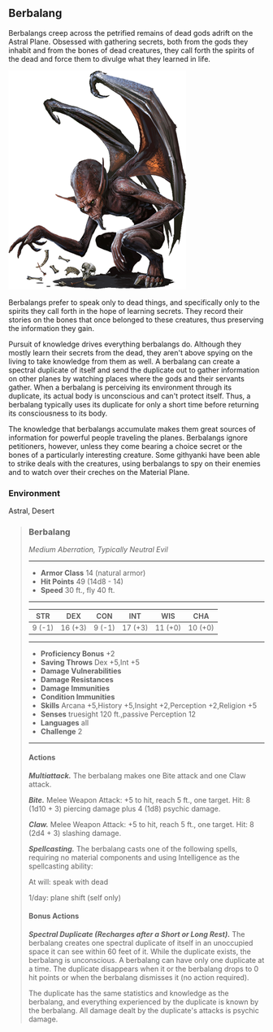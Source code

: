 ## Berbalang
Berbalangs creep across the petrified remains of dead gods adrift on the Astral Plane. Obsessed with gathering secrets, both from the gods they inhabit and from the bones of dead creatures, they call forth the spirits of the dead and force them to divulge what they learned in life.

![](Berbalang.png)

Berbalangs prefer to speak only to dead things, and specifically only to the spirits they call forth in the hope of learning secrets. They record their stories on the bones that once belonged to these creatures, thus preserving the information they gain.

Pursuit of knowledge drives everything berbalangs do. Although they mostly learn their secrets from the dead, they aren't above spying on the living to take knowledge from them as well. A berbalang can create a spectral duplicate of itself and send the duplicate out to gather information on other planes by watching places where the gods and their servants gather. When a berbalang is perceiving its environment through its duplicate, its actual body is unconscious and can't protect itself. Thus, a berbalang typically uses its duplicate for only a short time before returning its consciousness to its body.

The knowledge that berbalangs accumulate makes them great sources of information for powerful people traveling the planes. Berbalangs ignore petitioners, however, unless they come bearing a choice secret or the bones of a particularly interesting creature. Some githyanki have been able to strike deals with the creatures, using berbalangs to spy on their enemies and to watch over their creches on the Material Plane.

### Environment
Astral, Desert

>### Berbalang
>*Medium Aberration, Typically Neutral Evil*
>___
>- **Armor Class** 14 (natural armor)
>- **Hit Points** 49 (14d8 - 14)
>- **Speed** 30 ft., fly 40 ft.
>___
>|**STR**|**DEX**|**CON**|**INT**|**WIS**|**CHA**|
>|:---:|:---:|:---:|:---:|:---:|:---:|
>|9 (-1)|16 (+3)|9 (-1)|17 (+3)|11 (+0)|10 (+0)|
>
>___
>- **Proficiency Bonus** +2
>- **Saving Throws** Dex +5,Int +5
>- **Damage Vulnerabilities** 
>- **Damage Resistances** 
>- **Damage Immunities** 
>- **Condition Immunities** 
>- **Skills** Arcana +5,History +5,Insight +2,Perception +2,Religion +5
>- **Senses** truesight 120 ft.,passive Perception 12
>- **Languages** all
>- **Challenge** 2
>___
>#### Actions
>***Multiattack.*** The berbalang makes one Bite attack and one Claw attack.
>
>***Bite.*** Melee Weapon Attack: +5 to hit, reach 5 ft., one target. Hit: 8 (1d10 + 3) piercing damage plus 4 (1d8) psychic damage.
>
>***Claw.*** Melee Weapon Attack: +5 to hit, reach 5 ft., one target. Hit: 8 (2d4 + 3) slashing damage.
>
>***Spellcasting.*** The berbalang casts one of the following spells, requiring no material components and using Intelligence as the spellcasting ability:
>
>At will: speak with dead
>
>1/day: plane shift (self only)
>
>#### Bonus Actions
>***Spectral Duplicate (Recharges after a Short or Long Rest).*** The berbalang creates one spectral duplicate of itself in an unoccupied space it can see within 60 feet of it. While the duplicate exists, the berbalang is unconscious. A berbalang can have only one duplicate at a time. The duplicate disappears when it or the berbalang drops to 0 hit points or when the berbalang dismisses it (no action required).
>
>The duplicate has the same statistics and knowledge as the berbalang, and everything experienced by the duplicate is known by the berbalang. All damage dealt by the duplicate's attacks is psychic damage.
>
